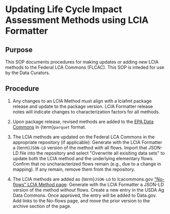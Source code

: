 # Updating Life Cycle Impact Assessment Methods using LCIA Formatter

## Purpose

This SOP documents procedures for making updates or adding new LCIA methods to the Federal LCA Commons (FLCAC).
This SOP is inteded for use by the Data Curators.

## Procedure

1. Any changes to an LCIA Method must align with a lciafmt package release and update to the package version.
LCIA Formatter release notes will indicate changes to characterization factors for all methods.

2. Upon package release, revised methods are added to the [EPA Data Commons](https://dmap-data-commons-ord.s3.amazonaws.com/index.html?prefix=#lciafmt/) in {term}`parquet` format.

3. The LCIA methods are updated on the Federal LCA Commons in the appropriate repository (if applicable):
Generate with the LCIA Formatter a {term}`JSON-LD` version of the method _with_ all flows.
Import that JSON-LD file into the repository and select "Overwrite all exisiting data sets" to update both the LCIA method and the underlying elementary flows.
Confirm that no uncharacterized flows remain (e.g., due to a change in mapping).
If any remain, remove them from the repository.

4. The LCIA methods are added as {term}`JSON-LD` to lcacommons.gov ["No-flows" LCIA Method page](https://www.lcacommons.gov/lcia-methods-without-flows):
Generate with the LCIA Formatter a JSON-LD version of the method _without_ flows.
Create a new entry in the USDA Ag Data Commons.
Once approved, the entry will be added to Data.gov.
Add links to the No-flows page, and move the prior version to the archive section of the page.

